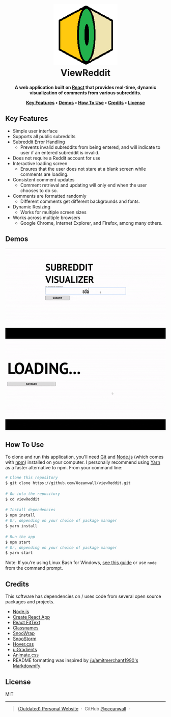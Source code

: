 
<h1 align="center">
  <br>
    <a href="">
      <img src="https://raw.githubusercontent.com/Oceanwall/viewReddit/master/images/logo.png" alt="ViewReddit" width="200">
    </a>
  <br>
  ViewReddit
  <br>
</h1>

<h4 align="center">A web application built on <a href="https://reactjs.org" target="_blank">React</a> that provides real-time, dynamic visualization of comments from various subreddits.

<p align="center">
  <a href="#key-features">Key Features</a> •
  <a href="#demos">Demos</a> •
  <a href="#how-to-use">How To Use</a> •
  <a href="#credits">Credits</a> •
  <a href="#license">License</a>
</p>

## Key Features

* Simple user interface
* Supports all public subreddits
* Subreddit Error Handling
  - Prevents invalid subreddits from being entered, and will indicate to user if an entered subreddit is invalid.
* Does not require a Reddit account for use  
* Interactive loading screen
  - Ensures that the user does not stare at a blank screen while comments are loading.
* Consistent comment updates
  - Comment retrieval and updating will only end when the user chooses to do so.
* Comments are formatted randomly
  - Different comments get different backgrounds and fonts.
* Dynamic Resizing
  - Works for multiple screen sizes
* Works across multiple browsers
  - Google Chrome, Internet Explorer, and Firefox, among many others.
  
## Demos

![screenshot](https://raw.githubusercontent.com/Oceanwall/viewReddit/master/images/Loading.gif)
![screenshot](https://raw.githubusercontent.com/Oceanwall/viewReddit/master/images/ShowComments.gif)

## How To Use

To clone and run this application, you'll need [Git](https://git-scm.com) and [Node.js](https://nodejs.org/en/download/) (which comes with [npm](http://npmjs.com)) installed on your computer. I personally recommend using [Yarn](https://yarnpkg.com/en/) as a faster alternative to npm. From your command line:

```bash
# Clone this repository
$ git clone https://github.com/Oceanwall/viewReddit.git

# Go into the repository
$ cd viewReddit

# Install dependencies
$ npm install
# Or, depending on your choice of package manager
$ yarn install

# Run the app
$ npm start
# Or, depending on your choice of package manager
$ yarn start
```

Note: If you're using Linux Bash for Windows, [see this guide](https://www.howtogeek.com/261575/how-to-run-graphical-linux-desktop-applications-from-windows-10s-bash-shell/) or use `node` from the command prompt.

## Credits

This software has dependencies on / uses code from several open source packages and projects.

- [Node.js](https://nodejs.org/)
- [Create React App](https://github.com/facebook/create-react-app)
- [React FitText](http://softwarepsychonaut.com/react-fittext/)
- [Classnames](https://github.com/JedWatson/classnames)
- [SnooWrap](https://github.com/not-an-aardvark/snoowrap)
- [SnooStorm](https://github.com/MayorMonty/Snoostorm)
- [Hover.css](http://ianlunn.github.io/Hover/)
- [uiGradients](https://uigradients.com/)
- [Animate.css](https://daneden.github.io/animate.css/)
- README formatting was inspired by <a href="https://github.com/amitmerchant1990/electron-markdownify/blob/master/README.md">/u/amitmerchant1990's Markdownify</a>

## License

MIT

---

> [(Outdated) Personal Website](http://www.cs.utexas.edu/~mzhao/) &nbsp;&middot;&nbsp;
> GitHub [@oceanwall](https://github.com/oceanwall) &nbsp;&middot;&nbsp;

